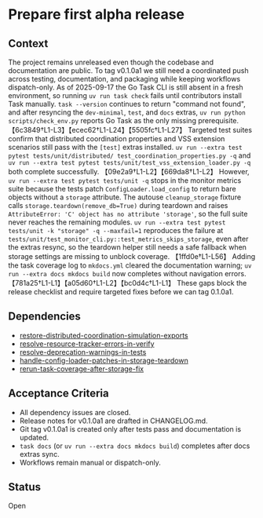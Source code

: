 # Prepare first alpha release

## Context
The project remains unreleased even though the codebase and documentation are
public. To tag v0.1.0a1 we still need a coordinated push across testing,
documentation, and packaging while keeping workflows dispatch-only. As of
2025-09-17 the Go Task CLI is still absent in a fresh environment, so running
`uv run task check` fails until contributors install Task manually. `task
--version` continues to return "command not found", and after resyncing the
`dev-minimal`, `test`, and `docs` extras, `uv run python scripts/check_env.py` reports Go
Task as the only missing prerequisite. 【6c3849†L1-L3】【ecec62†L1-L24】【5505fc†L1-L27】 Targeted test suites confirm that distributed coordination
properties and VSS extension scenarios still pass with the `[test]` extras
installed. `uv run --extra test pytest tests/unit/distributed/
test_coordination_properties.py -q` and `uv run --extra test pytest
tests/unit/test_vss_extension_loader.py -q` both complete successfully.
【09e2a9†L1-L2】【669da8†L1-L2】 However,
`uv run --extra test pytest tests/unit -q` stops in the monitor metrics suite
because the tests patch `ConfigLoader.load_config` to return bare objects
without a `storage` attribute. The autouse `cleanup_storage` fixture calls
`storage.teardown(remove_db=True)` during teardown and raises
`AttributeError: 'C' object has no attribute 'storage'`, so the full suite never
reaches the remaining modules. `uv run --extra test pytest tests/unit -k
"storage" -q --maxfail=1` reproduces the failure at
`tests/unit/test_monitor_cli.py::test_metrics_skips_storage`, even after the
extras resync, so the teardown helper still needs a safe fallback when storage
settings are missing to unblock coverage. 【1ffd0e†L1-L56】 Adding the task
coverage log to `mkdocs.yml` cleared the documentation warning; `uv run --extra
docs mkdocs build` now completes without navigation errors.
【781a25†L1-L1】【a05d60†L1-L2】【bc0d4c†L1-L1】 These gaps block the release checklist and require targeted fixes before we can tag
0.1.0a1.

## Dependencies
- [restore-distributed-coordination-simulation-exports](
  restore-distributed-coordination-simulation-exports.md)
- [resolve-resource-tracker-errors-in-verify](
  resolve-resource-tracker-errors-in-verify.md)
- [resolve-deprecation-warnings-in-tests](
  resolve-deprecation-warnings-in-tests.md)
- [handle-config-loader-patches-in-storage-teardown](
  handle-config-loader-patches-in-storage-teardown.md)
- [rerun-task-coverage-after-storage-fix](
  rerun-task-coverage-after-storage-fix.md)

## Acceptance Criteria
- All dependency issues are closed.
- Release notes for v0.1.0a1 are drafted in CHANGELOG.md.
- Git tag v0.1.0a1 is created only after tests pass and documentation is
  updated.
- `task docs` (or `uv run --extra docs mkdocs build`) completes after docs
  extras sync.
- Workflows remain manual or dispatch-only.

## Status
Open
